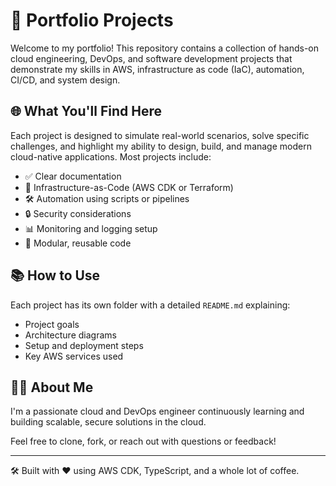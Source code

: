 # 🚀 Portfolio Projects

Welcome to my portfolio! This repository contains a collection of hands-on cloud engineering, DevOps, and software development projects that demonstrate my skills in AWS, infrastructure as code (IaC), automation, CI/CD, and system design.

## 🌐 What You'll Find Here

Each project is designed to simulate real-world scenarios, solve specific challenges, and highlight my ability to design, build, and manage modern cloud-native applications. Most projects include:

- ✅ Clear documentation
- 🧱 Infrastructure-as-Code (AWS CDK or Terraform)
- 🛠️ Automation using scripts or pipelines
- 🔒 Security considerations
- 📊 Monitoring and logging setup
- 📂 Modular, reusable code


## 📚 How to Use

Each project has its own folder with a detailed `README.md` explaining:

- Project goals
- Architecture diagrams
- Setup and deployment steps
- Key AWS services used

## 🙋‍♂️ About Me

I'm a passionate cloud and DevOps engineer continuously learning and building scalable, secure solutions in the cloud.

Feel free to clone, fork, or reach out with questions or feedback!

---

🛠 Built with ❤️ using AWS CDK, TypeScript, and a whole lot of coffee.
